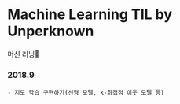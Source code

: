 # Machine Learning TIL by Unperknown

머신 러닝💖

### 2018.9
```
- 지도 학습 구현하기(선형 모델, k-최접점 이웃 모델 등)
```
